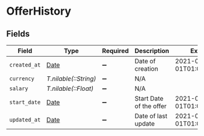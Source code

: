 # OfferHistory


## Fields

| Field                                                                | Type                                                                 | Required                                                             | Description                                                          | Example                                                              |
| -------------------------------------------------------------------- | -------------------------------------------------------------------- | -------------------------------------------------------------------- | -------------------------------------------------------------------- | -------------------------------------------------------------------- |
| `created_at`                                                         | [Date](https://ruby-doc.org/stdlib-2.6.1/libdoc/date/rdoc/Date.html) | :heavy_minus_sign:                                                   | Date of creation                                                     | 2021-01-01T01:01:01.000Z                                             |
| `currency`                                                           | *T.nilable(::String)*                                                | :heavy_minus_sign:                                                   | N/A                                                                  |                                                                      |
| `salary`                                                             | *T.nilable(::Float)*                                                 | :heavy_minus_sign:                                                   | N/A                                                                  |                                                                      |
| `start_date`                                                         | [Date](https://ruby-doc.org/stdlib-2.6.1/libdoc/date/rdoc/Date.html) | :heavy_minus_sign:                                                   | Start Date of the offer                                              | 2021-01-01T01:01:01.000Z                                             |
| `updated_at`                                                         | [Date](https://ruby-doc.org/stdlib-2.6.1/libdoc/date/rdoc/Date.html) | :heavy_minus_sign:                                                   | Date of last update                                                  | 2021-01-01T01:01:01.000Z                                             |